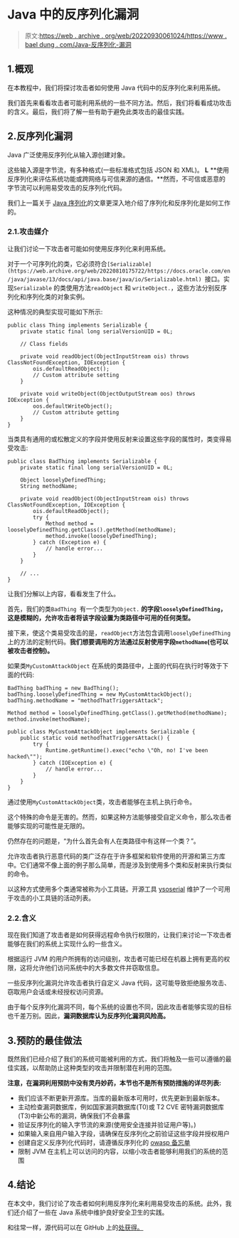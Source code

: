 # Java 中的反序列化漏洞

> 原文:[https://web . archive . org/web/20220930061024/https://www . bael dung . com/Java-反序列化-漏洞](https://web.archive.org/web/20220930061024/https://www.baeldung.com/java-deserialization-vulnerabilities)

## 1.概观

在本教程中，我们将探讨攻击者如何使用 Java 代码中的反序列化来利用系统。

我们首先来看看攻击者可能利用系统的一些不同方法。然后，我们将看看成功攻击的含义。最后，我们将了解一些有助于避免此类攻击的最佳实践。

## 2.反序列化漏洞

Java 广泛使用反序列化从输入源创建对象。

这些输入源是字节流，有多种格式(一些标准格式包括 JSON 和 XML)。 **L** **使用反序列化来评估系统功能或跨网络与可信来源的通信。**然而，不可信或恶意的字节流可以利用易受攻击的反序列化代码。

我们上一篇关于 [Java 序列化](/web/20220810175722/https://www.baeldung.com/java-serialization)的文章更深入地介绍了序列化和反序列化是如何工作的。

### 2.1.攻击媒介

让我们讨论一下攻击者可能如何使用反序列化来利用系统。

对于一个可序列化的类，它必须符合`[Serializable](https://web.archive.org/web/20220810175722/https://docs.oracle.com/en/java/javase/13/docs/api/java.base/java/io/Serializable.html) `接口。实现`Serializable` 的类使用方法`readObject` 和 `writeObject.`，这些方法分别反序列化和序列化类的对象实例。

这种情况的典型实现可能如下所示:

```
public class Thing implements Serializable {
    private static final long serialVersionUID = 0L;

    // Class fields

    private void readObject(ObjectInputStream ois) throws ClassNotFoundException, IOException {
        ois.defaultReadObject();
        // Custom attribute setting
    }

    private void writeObject(ObjectOutputStream oos) throws IOException {
        oos.defaultWriteObject(); 
        // Custom attribute getting
    }
}
```

当类具有通用的或松散定义的字段并使用反射来设置这些字段的属性时，类变得易受攻击:

```
public class BadThing implements Serializable {
    private static final long serialVersionUID = 0L;

    Object looselyDefinedThing;
    String methodName;

    private void readObject(ObjectInputStream ois) throws ClassNotFoundException, IOException {
        ois.defaultReadObject();
        try {
            Method method = looselyDefinedThing.getClass().getMethod(methodName);
            method.invoke(looselyDefinedThing);
        } catch (Exception e) {
            // handle error...
        }
    }

    // ...
}
```

让我们分解以上内容，看看发生了什么。

首先，我们的类`BadThing `有一个类型为`Object.` **的字段`looselyDefinedThing`，这是模糊的，允许攻击者将该字段设置为类路径中可用的任何类型。**

接下来，使这个类易受攻击的是，`readObject`方法包含调用`looselyDefinedThing`上的方法的定制代码。**我们想要调用的方法通过反射使用字段`methodName`(也可以被攻击者控制)。**

如果类`MyCustomAttackObject` 在系统的类路径中，上面的代码在执行时等效于下面的代码:

```
BadThing badThing = new BadThing();
badThing.looselyDefinedThing = new MyCustomAttackObject();
badThing.methodName = "methodThatTriggersAttack";

Method method = looselyDefinedThing.getClass().getMethod(methodName);
method.invoke(methodName);
```

```
public class MyCustomAttackObject implements Serializable {
    public static void methodThatTriggersAttack() {
        try {
            Runtime.getRuntime().exec("echo \"Oh, no! I've been hacked\"");
        } catch (IOException e) {
            // handle error...
        }
    }
}
```

通过使用`MyCustomAttackObject`类，攻击者能够在主机上执行命令。

这个特殊的命令是无害的。然而，如果这种方法能够接受自定义命令，那么攻击者能够实现的可能性是无限的。

仍然存在的问题是，“为什么首先会有人在类路径中有这样一个类？”。

允许攻击者执行恶意代码的类广泛存在于许多框架和软件使用的开源和第三方库中。它们通常不像上面的例子那么简单，而是涉及到使用多个类和反射来执行类似的命令。

以这种方式使用多个类通常被称为小工具链。开源工具 [ysoserial](https://web.archive.org/web/20220810175722/https://github.com/frohoff/ysoserial) 维护了一个可用于攻击的小工具链的活动列表。

### 2.2.含义

现在我们知道了攻击者是如何获得远程命令执行权限的，让我们来讨论一下攻击者能够在我们的系统上实现什么的一些含义。

根据运行 JVM 的用户所拥有的访问级别，攻击者可能已经在机器上拥有更高的权限，这将允许他们访问系统中的大多数文件并窃取信息。

一些反序列化漏洞允许攻击者执行自定义 Java 代码，这可能导致拒绝服务攻击、窃取用户会话或未经授权访问资源。

由于每个反序列化漏洞不同，每个系统的设置也不同，因此攻击者能够实现的目标也千差万别。因此，**漏洞数据库认为反序列化漏洞风险高。**

## 3.预防的最佳做法

既然我们已经介绍了我们的系统可能被利用的方式，我们将触及一些可以遵循的最佳实践，以帮助防止这种类型的攻击并限制潜在利用的范围。

**注意，在漏洞利用预防中没有灵丹妙药，本节也不是所有预防措施的详尽列表:**

*   我们应该不断更新开源库。当库的最新版本可用时，优先更新到最新版本。
*   主动检查漏洞数据库，例如国家漏洞数据库(T0)或 T2 CVE 密特漏洞数据库(T3)中新公布的漏洞，确保我们不会暴露
*   验证反序列化的输入字节流的来源(使用安全连接并验证用户等)。)
*   如果输入来自用户输入字段，请确保在反序列化之前验证这些字段并授权用户
*   创建自定义反序列化代码时，请遵循反序列化的 [owasp 备忘单](https://web.archive.org/web/20220810175722/https://cheatsheetseries.owasp.org/cheatsheets/Deserialization_Cheat_Sheet.html)
*   限制 JVM 在主机上可以访问的内容，以缩小攻击者能够利用我们的系统的范围

## 4.结论

在本文中，我们讨论了攻击者如何利用反序列化来利用易受攻击的系统。此外，我们还介绍了一些在 Java 系统中维护良好安全卫生的实践。

和往常一样，源代码可以在 GitHub 上的[处获得。](https://web.archive.org/web/20220810175722/https://github.com/eugenp/tutorials/tree/master/core-java-modules/core-java-serialization)